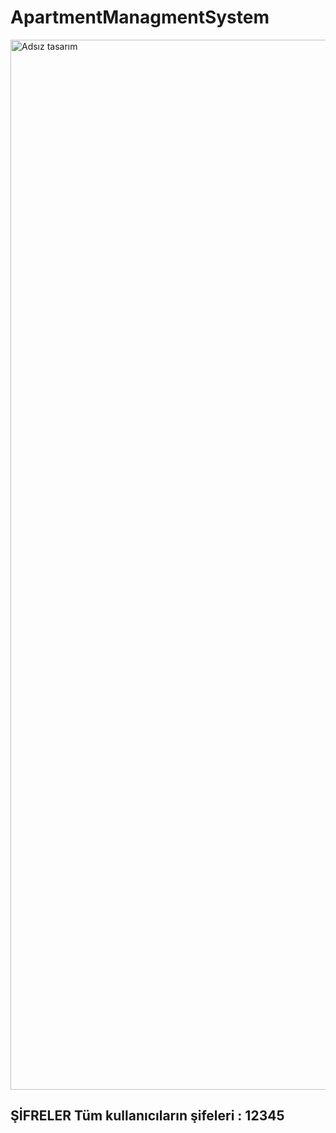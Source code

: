 # ApartmentManagmentSystem
<img width="1680" alt="Adsız tasarım" src="https://user-images.githubusercontent.com/42337444/183386752-f68c7734-efd1-485c-a601-77d0469cb076.png">

## ŞİFRELER Tüm kullanıcıların şifeleri : 12345
